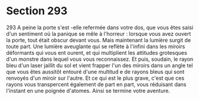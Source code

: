 # Section 293

293
A peine la porte s'est -elle refermée dans votre dos, que vous êtes
saisi  d'un sentiment où la panique se mêle à l'horreur : lorsque
vous avez ouvert la porte, tout était obscur devant vous. Mais
maintenant la lumière surgit de toute part. Une lumière
aveuglante qui se reflète à l'infini dans les miroirs déformants
qui vous ent ourent, et qui multiplient les attitudes grotesques
d'un monstre dans lequel vous vous reconnaissez. Et puis,
soudain, le rayon bleu d'un laser jaillit du sol et vient frapper l'un
des miroirs dans un angle tel que vous êtes aussitôt entouré
d'une multitud e de rayons bleus qui sont renvoyés d'un miroir
sur l'autre. Et ce qui est le plus grave, c'est que ces rayons vous
transpercent également de part en part, vous réduisant dans
l'instant en une poignée d'atomes. Ainsi se termine votre
aventure.